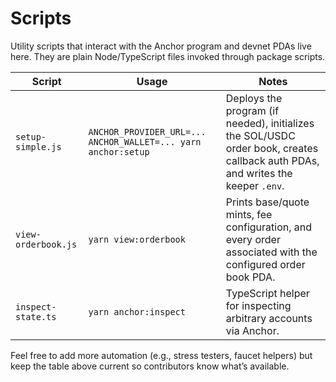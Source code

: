 # Scripts

Utility scripts that interact with the Anchor program and devnet PDAs live here. They are plain Node/TypeScript files invoked through package scripts.

| Script | Usage | Notes |
| --- | --- | --- |
| `setup-simple.js` | `ANCHOR_PROVIDER_URL=... ANCHOR_WALLET=... yarn anchor:setup` | Deploys the program (if needed), initializes the SOL/USDC order book, creates callback auth PDAs, and writes the keeper `.env`. |
| `view-orderbook.js` | `yarn view:orderbook` | Prints base/quote mints, fee configuration, and every order associated with the configured order book PDA. |
| `inspect-state.ts` | `yarn anchor:inspect` | TypeScript helper for inspecting arbitrary accounts via Anchor. |

Feel free to add more automation (e.g., stress testers, faucet helpers) but keep the table above current so contributors know what’s available.
